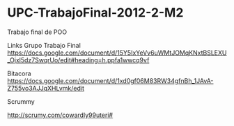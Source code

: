 UPC-TrabajoFinal-2012-2-M2
==========================

Trabajo final de POO

Links Grupo
Trabajo Final
https://docs.google.com/document/d/15Y5IxYeVv6uWMtJOMqKNxtBSLEXU_Ojxl5dz7SwqrUo/edit#heading=h.ppfa1wwcq9vf

Bitacora
https://docs.google.com/document/d/1xd0gf06M83RW34gfnBh_1JAvA-Z755vo3AJJqXHLvmk/edit

Scrummy

http://scrumy.com/cowardly99uteri#
